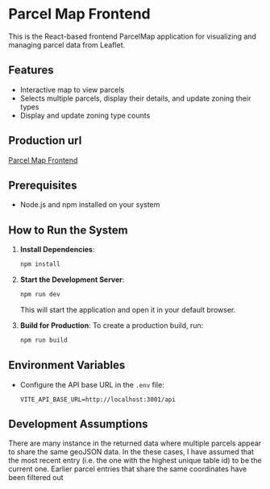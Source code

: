 # Parcel Map Frontend

This is the React-based frontend ParcelMap application for visualizing and managing parcel data from Leaflet.

## Features

- Interactive map to view parcels
- Selects multiple parcels, display their details, and update zoning their types
- Display and update zoning type counts

## Production url

[Parcel Map Frontend](https://parcelmap-frontend.vercel.app/)

## Prerequisites

- Node.js and npm installed on your system

## How to Run the System

1. **Install Dependencies**:

   ```bash
   npm install
   ```

2. **Start the Development Server**:

   ```bash
   npm run dev
   ```

   This will start the application and open it in your default browser.

3. **Build for Production**:
   To create a production build, run:

   ```bash
   npm run build
   ```

## Environment Variables

- Configure the API base URL in the `.env` file:
  ```env
  VITE_API_BASE_URL=http://localhost:3001/api
  ```

## Development Assumptions

There are many instance in the returned data where multiple parcels appear to share the same geoJSON data. In the these cases, I have assumed that the most recent entry (i.e. the one with the highest unique table id) to be the current one. Earlier parcel entries that share the same coordinates have been filtered out
